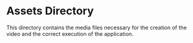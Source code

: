 # Assets Directory

This directory contains the media files necessary for the creation of the video and the correct execution of the application.